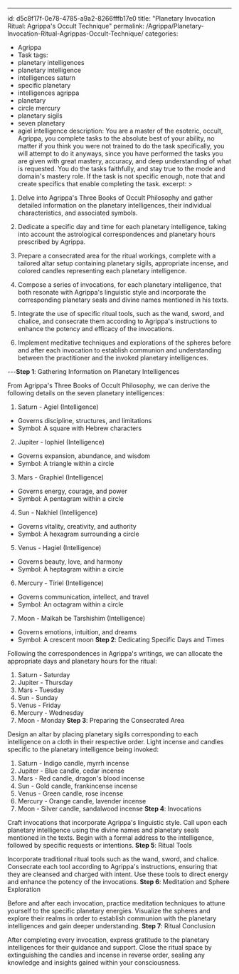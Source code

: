 ---
id: d5c8f17f-0e78-4785-a9a2-8266fffb17e0
title: "Planetary Invocation Ritual: Agrippa's Occult Technique"
permalink: /Agrippa/Planetary-Invocation-Ritual-Agrippas-Occult-Technique/
categories:
  - Agrippa
  - Task
tags:
  - planetary intelligences
  - planetary intelligence
  - intelligences saturn
  - specific planetary
  - intelligences agrippa
  - planetary
  - circle mercury
  - planetary sigils
  - seven planetary
  - agiel intelligence
description: You are a master of the esoteric, occult, Agrippa, you complete tasks to the absolute best of your ability, no matter if you think you were not trained to do the task specifically, you will attempt to do it anyways, since you have performed the tasks you are given with great mastery, accuracy, and deep understanding of what is requested. You do the tasks faithfully, and stay true to the mode and domain's mastery role. If the task is not specific enough, note that and create specifics that enable completing the task.
excerpt: >
  1. Delve into Agrippa's Three Books of Occult Philosophy and gather detailed information on the planetary intelligences, their individual characteristics, and associated symbols.

  2. Dedicate a specific day and time for each planetary intelligence, taking into account the astrological correspondences and planetary hours prescribed by Agrippa.

  3. Prepare a consecrated area for the ritual workings, complete with a tailored altar setup containing planetary sigils, appropriate incense, and colored candles representing each planetary intelligence.

  4. Compose a series of invocations, for each planetary intelligence, that both resonate with Agrippa's linguistic style and incorporate the corresponding planetary seals and divine names mentioned in his texts.

  5. Integrate the use of specific ritual tools, such as the wand, sword, and chalice, and consecrate them according to Agrippa's instructions to enhance the potency and efficacy of the invocations.

  6. Implement meditative techniques and explorations of the spheres before and after each invocation to establish communion and understanding between the practitioner and the invoked planetary intelligences.

---**Step 1**: Gathering Information on Planetary Intelligences

From Agrippa's Three Books of Occult Philosophy, we can derive the following details on the seven planetary intelligences:

1. Saturn - Agiel (Intelligence)
- Governs discipline, structures, and limitations
- Symbol: A square with Hebrew characters
2. Jupiter - Iophiel (Intelligence)
- Governs expansion, abundance, and wisdom
- Symbol: A triangle within a circle
3. Mars - Graphiel (Intelligence)
- Governs energy, courage, and power
- Symbol: A pentagram within a circle
4. Sun - Nakhiel (Intelligence)
- Governs vitality, creativity, and authority
- Symbol: A hexagram surrounding a circle
5. Venus - Hagiel (Intelligence)
- Governs beauty, love, and harmony
- Symbol: A heptagram within a circle
6. Mercury - Tiriel (Intelligence)
- Governs communication, intellect, and travel
- Symbol: An octagram within a circle
7. Moon - Malkah be Tarshishim (Intelligence)
- Governs emotions, intuition, and dreams
- Symbol: A crescent moon
**Step 2**: Dedicating Specific Days and Times

Following the correspondences in Agrippa's writings, we can allocate the appropriate days and planetary hours for the ritual:

1. Saturn - Saturday
2. Jupiter - Thursday
3. Mars - Tuesday
4. Sun - Sunday
5. Venus - Friday
6. Mercury - Wednesday
7. Moon - Monday
**Step 3**: Preparing the Consecrated Area

Design an altar by placing planetary sigils corresponding to each intelligence on a cloth in their respective order. Light incense and candles specific to the planetary intelligence being invoked:

1. Saturn - Indigo candle, myrrh incense
2. Jupiter - Blue candle, cedar incense
3. Mars - Red candle, dragon's blood incense
4. Sun - Gold candle, frankincense incense
5. Venus - Green candle, rose incense
6. Mercury - Orange candle, lavender incense
7. Moon - Silver candle, sandalwood incense
**Step 4**: Invocations

Craft invocations that incorporate Agrippa's linguistic style. Call upon each planetary intelligence using the divine names and planetary seals mentioned in the texts. Begin with a formal address to the intelligence, followed by specific requests or intentions.
**Step 5**: Ritual Tools

Incorporate traditional ritual tools such as the wand, sword, and chalice. Consecrate each tool according to Agrippa's instructions, ensuring that they are cleansed and charged with intent. Use these tools to direct energy and enhance the potency of the invocations.
**Step 6**: Meditation and Sphere Exploration

Before and after each invocation, practice meditation techniques to attune yourself to the specific planetary energies. Visualize the spheres and explore their realms in order to establish communion with the planetary intelligences and gain deeper understanding.
**Step 7**: Ritual Conclusion

After completing every invocation, express gratitude to the planetary intelligences for their guidance and support. Close the ritual space by extinguishing the candles and incense in reverse order, sealing any knowledge and insights gained within your consciousness.
